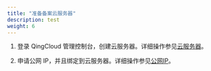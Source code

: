 ```yaml
---
title: "准备备案云服务器"
description: test
weight: 6
---
```




1. 登录 QingCloud 管理控制台，创建云服务器。详细操作参见[云服务器](/compute/vm/intro/instance/)。

2. 申请公网 IP，并且绑定到云服务器。详细操作参见[公网IP](/network/eip/intro/introduction/)。